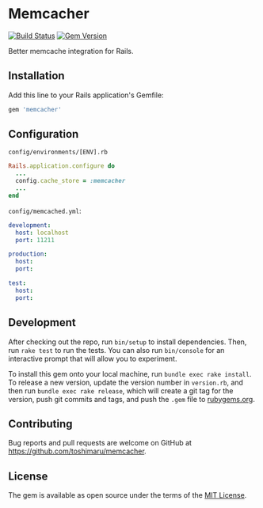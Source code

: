 # Memcacher

[![Build Status](https://travis-ci.org/toshimaru/memcacher.svg?branch=master)](https://travis-ci.org/toshimaru/memcacher)
[![Gem Version](https://badge.fury.io/rb/memcacher.svg)](https://badge.fury.io/rb/memcacher)

Better memcache integration for Rails.

## Installation

Add this line to your Rails application's Gemfile:

```ruby
gem 'memcacher'
```

## Configuration

`config/environments/[ENV].rb`

```rb
Rails.application.configure do
  ...
  config.cache_store = :memcacher
  ...
end
```

`config/memcached.yml`:

```yml
development:
  host: localhost
  port: 11211

production:
  host:
  port:

test:
  host:
  port:
```

## Development

After checking out the repo, run `bin/setup` to install dependencies. Then, run `rake test` to run the tests. You can also run `bin/console` for an interactive prompt that will allow you to experiment.

To install this gem onto your local machine, run `bundle exec rake install`. To release a new version, update the version number in `version.rb`, and then run `bundle exec rake release`, which will create a git tag for the version, push git commits and tags, and push the `.gem` file to [rubygems.org](https://rubygems.org).

## Contributing

Bug reports and pull requests are welcome on GitHub at https://github.com/toshimaru/memcacher.

## License

The gem is available as open source under the terms of the [MIT License](http://opensource.org/licenses/MIT).
